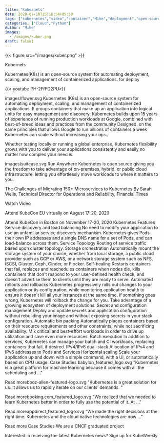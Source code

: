 ```yaml
---
title: "Kubernets"
date: 2020-07-10T15:16:54+05:30
tags: ["kubernetes","video","container","Mike","deployment","open-source"]
categories: ["Cloud","Python"]
Author: "Mike"
images:
  - /images/kuber.png
draft: false1
---
```


{{< figure src="/images/kuber.png" >}}

Kubernets

Kubernetes(K8s) is an open-source system for automating deployment, scaling, and management of containerized applications.
 for deploy 

{{< youtube  PH-2FfFD2PU>}}

images/flower.svg
Kubernetes (K8s) is an open-source system for automating deployment, scaling, and management of containerized applications.
It groups containers that make up an application into logical units for easy management and discovery. Kubernetes builds upon 15 years of experience of running production workloads at Google, combined with best-of-breed ideas and practices from the community
Designed. on the same principles that allows Google to run billions of containers a week Kubernetes can scale without increasing your ops..

Whether testing locally or running a global enterprise, Kubernetes flexibility grows with you to deliver your applications consistently and easily no matter how complex your need is.

images/suitcase.svg	
Run Anywhere
Kubernetes is open source giving you the freedom to take advantage of on-premises, hybrid, or public cloud infrastructure, letting you effortlessly move workloads to where it matters to you.

The Challenges of Migrating 150+ Microservices to Kubernetes
By Sarah Wells, Technical Director for Operations and Reliability, Financial Times

Watch Video


Attend KubeCon EU virtually on August 17-20, 2020



Attend KubeCon in Boston on November 17-20, 2020
Kubernetes Features
Service discovery and load balancing
No need to modify your application to use an unfamiliar service discovery mechanism. Kubernetes gives Pods their own IP addresses and a single DNS name for a set of Pods, and can load-balance across them.
Service Topology
Routing of service traffic based upon cluster topology.
Storage orchestration
Automatically mount the storage system of your choice, whether from local storage, a public cloud provider such as GCP or AWS, or a network storage system such as NFS, iSCSI, Gluster, Ceph, Cinder, or Flocker.
Self-healing
Restarts containers that fail, replaces and reschedules containers when nodes die, kills containers that don't respond to your user-defined health check, and doesn't advertise them to clients until they are ready to serve.
Automated rollouts and rollbacks
Kubernetes progressively rolls out changes to your application or its configuration, while monitoring application health to ensure it doesn't kill all your instances at the same time. If something goes wrong, Kubernetes will rollback the change for you. Take advantage of a growing ecosystem of deployment solutions.
Secret and configuration management
Deploy and update secrets and application configuration without rebuilding your image and without exposing secrets in your stack configuration.
Automatic bin packing
Automatically places containers based on their resource requirements and other constraints, while not sacrificing availability. Mix critical and best-effort workloads in order to drive up utilization and save even more resources.
Batch execution
In addition to services, Kubernetes can manage your batch and CI workloads, replacing containers that fail, if desired.
IPv4/IPv6 dual-stack
Allocation of IPv4 and IPv6 addresses to Pods and Services
Horizontal scaling
Scale your application up and down with a simple command, with a UI, or automatically based on CPU usage.
Case Studies
babylon_featured_logo.svg
"Kubernetes is a great platform for machine learning because it comes with all the scheduling and …"

Read morebooz-allen-featured-logo.svg
"Kubernetes is a great solution for us. It allows us to rapidly iterate on our clients’ demands. "

Read morebooking.com_featured_logo.svg
"We realized that we needed to learn Kubernetes better in order to fully use the potential of it. At …"

Read moreappdirect_featured_logo.svg
"We made the right decisions at the right time. Kubernetes and the cloud native technologies are now …"

Read more
Case Studies
We are a CNCF graduated project



Interested in receiving the latest Kubernetes news? Sign up for KubeWeekly.





